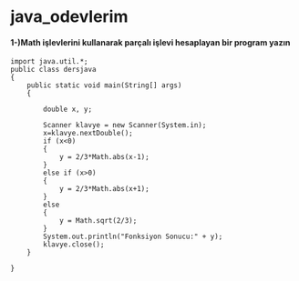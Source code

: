 # java_odevlerim
#### 1-)Math işlevlerini kullanarak parçalı işlevi hesaplayan bir program yazın
```
import java.util.*;
public class dersjava 
{
    public static void main(String[] args) 
    {
        
        double x, y;

        Scanner klavye = new Scanner(System.in);
        x=klavye.nextDouble();
        if (x<0) 
        {
            y = 2/3*Math.abs(x-1);   
        }
        else if (x>0)
        {
            y = 2/3*Math.abs(x+1);
        }
        else
        {
            y = Math.sqrt(2/3);
        }
        System.out.println("Fonksiyon Sonucu:" + y);
        klavye.close();
    }
    
}
```


